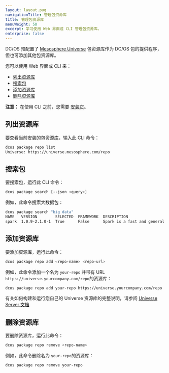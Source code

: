 ```yaml
---
layout: layout.pug
navigationTitle: 管理包资源库
title: 管理包资源库
menuWeight: 50
excerpt: 学习使用 Web 界面或 CLI 管理包资源库。
enterprise: false
---
```


<!-- The source repo for this topic is https://github.com/dcos/dcos-docs -->

DC/OS 预配置了 [Mesosphere Universe](https://github.com/mesosphere/universe) 包资源库作为 DC/OS 包的提供程序，但也可添加其他包资源库。

您可以使用 Web 界面或 CLI 来：

* [列出资源库](#listing)
* [搜索包](#finding-packages)
* [添加资源库](#adding)
* [删除资源库](#removing)

**注意：** 在使用 CLI 之前，您需要 [安装它](/1.11/cli/install/)。

## <a name="listing"></a>列出资源库

要查看当前安装的包资源库，输入此 CLI 命令：

```bash
dcos package repo list
Universe: https://universe.mesosphere.com/repo
```

## <a name="finding-packages"></a>搜索包

要搜索包，运行此 CLI 命令：

```bash
dcos package search [--json <query>]
```

例如，此命令搜索大数据包：

```bash
dcos package search "big data"
NAME   VERSION        SELECTED  FRAMEWORK  DESCRIPTION                                                                       
spark  1.0.9-2.1.0-1  True      False      Spark is a fast and general cluster computing system for Big Data.  Documenta...
```

## <a name="adding"></a>添加资源库

要添加资源库，运行此命令：

```bash
dcos package repo add <repo-name> <repo-url>
```

例如，此命令添加一个名为 `your-repo` 并带有 URL `https://universe.yourcompany.com/repo`的资源库：

```bash
dcos package repo add your-repo https://universe.yourcompany.com/repo
```

有关如何构建和运行您自己的 Universe 资源库的完整说明，请参阅 [Universe Server 文档](https://github.com/mesosphere/universe#universe-server)

## <a name="removing"></a>删除资源库

要删除资源库，运行此命令：

```bash
dcos package repo remove <repo-name>
```

例如，此命令删除名为 `your-repo`的资源库：

```bash
dcos package repo remove your-repo
```
